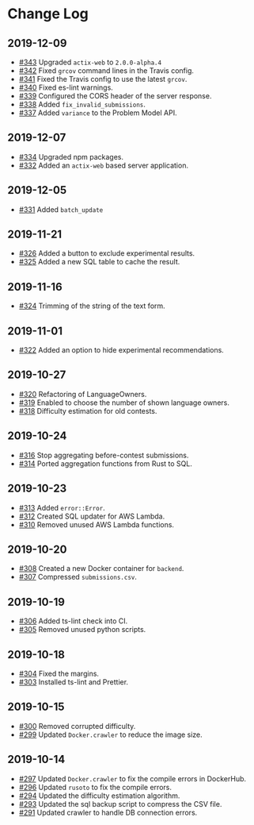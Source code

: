 # Change Log

## 2019-12-09
- [#343](https://github.com/kenkoooo/AtCoderProblems/pull/343) Upgraded `actix-web` to `2.0.0-alpha.4`
- [#342](https://github.com/kenkoooo/AtCoderProblems/pull/342) Fixed `grcov` command lines in the Travis config.
- [#341](https://github.com/kenkoooo/AtCoderProblems/pull/341) Fixed the Travis config to use the latest `grcov`.
- [#340](https://github.com/kenkoooo/AtCoderProblems/pull/340) Fixed es-lint warnings.
- [#339](https://github.com/kenkoooo/AtCoderProblems/pull/339) Configured the CORS header of the server response.
- [#338](https://github.com/kenkoooo/AtCoderProblems/pull/338) Added `fix_invalid_submissions`.
- [#337](https://github.com/kenkoooo/AtCoderProblems/pull/337) Added `variance` to the Problem Model API.

## 2019-12-07
- [#334](https://github.com/kenkoooo/AtCoderProblems/pull/334) Upgraded npm packages.
- [#332](https://github.com/kenkoooo/AtCoderProblems/pull/332) Added an `actix-web` based server application.

## 2019-12-05
- [#331](https://github.com/kenkoooo/AtCoderProblems/pull/331) Added `batch_update`

## 2019-11-21
- [#326](https://github.com/kenkoooo/AtCoderProblems/pull/326) Added a button to exclude experimental results.
- [#325](https://github.com/kenkoooo/AtCoderProblems/pull/325) Added a new SQL table to cache the result.

## 2019-11-16
- [#324](https://github.com/kenkoooo/AtCoderProblems/pull/324) Trimming of the string of the text form.

## 2019-11-01
- [#322](https://github.com/kenkoooo/AtCoderProblems/pull/322)  Added an option to hide experimental recommendations. 

## 2019-10-27
- [#320](https://github.com/kenkoooo/AtCoderProblems/pull/320) Refactoring of LanguageOwners.
- [#319](https://github.com/kenkoooo/AtCoderProblems/pull/319) Enabled to choose the number of shown language owners.
- [#318](https://github.com/kenkoooo/AtCoderProblems/pull/318) Difficulty estimation for old contests.

## 2019-10-24
- [#316](https://github.com/kenkoooo/AtCoderProblems/pull/316) Stop aggregating before-contest submissions.
- [#314](https://github.com/kenkoooo/AtCoderProblems/pull/314) Ported aggregation functions from Rust to SQL.

## 2019-10-23
- [#313](https://github.com/kenkoooo/AtCoderProblems/pull/313) Added `error::Error`.
- [#312](https://github.com/kenkoooo/AtCoderProblems/pull/312) Created SQL updater for AWS Lambda.
- [#310](https://github.com/kenkoooo/AtCoderProblems/pull/310) Removed unused AWS Lambda functions.

## 2019-10-20
- [#308](https://github.com/kenkoooo/AtCoderProblems/pull/308) Created a new Docker container for `backend`.
- [#307](https://github.com/kenkoooo/AtCoderProblems/pull/307) Compressed `submissions.csv`.

## 2019-10-19
- [#306](https://github.com/kenkoooo/AtCoderProblems/pull/306) Added ts-lint check into CI.
- [#305](https://github.com/kenkoooo/AtCoderProblems/pull/305) Removed unused python scripts.  

## 2019-10-18
- [#304](https://github.com/kenkoooo/AtCoderProblems/pull/304) Fixed the margins.
- [#303](https://github.com/kenkoooo/AtCoderProblems/pull/303) Installed ts-lint and Prettier.  

## 2019-10-15
- [#300](https://github.com/kenkoooo/AtCoderProblems/pull/300) Removed corrupted difficulty.
- [#299](https://github.com/kenkoooo/AtCoderProblems/pull/299) Updated `Docker.crawler` to reduce the image size.

## 2019-10-14
- [#297](https://github.com/kenkoooo/AtCoderProblems/pull/297) Updated `Docker.crawler` to fix the compile errors in DockerHub.
- [#296](https://github.com/kenkoooo/AtCoderProblems/pull/296) Updated `rusoto` to fix the compile errors.
- [#294](https://github.com/kenkoooo/AtCoderProblems/pull/294) Updated the difficulty estimation algorithm.
- [#293](https://github.com/kenkoooo/AtCoderProblems/pull/293) Updated the sql backup script to compress the CSV file.
- [#291](https://github.com/kenkoooo/AtCoderProblems/pull/291) Updated crawler to handle DB connection errors.
